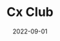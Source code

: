 ---
title: "Cx Club"
date: 2022-09-01
description: A web3.0 BBS
weight: 1
link: https://onlybuilders.vercel.app/
repo: https://onlybuilders.vercel.app/
icon: 👾
---